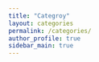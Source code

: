 ```yaml
---
title: "Categroy"
layout: categories
permalink: /categories/
author_profile: true
sidebar_main: true
---
```


